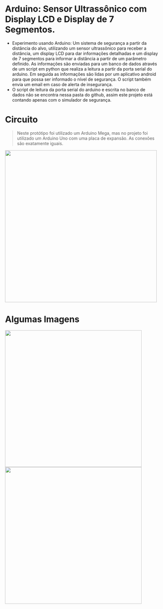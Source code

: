 # Arduino: Sensor Ultrassônico com Display LCD e Display de 7 Segmentos.

* Experimento usando Arduino: Um sistema de segurança a partir da distância do alvo, utilizando um sensor ultrassônico 
para receber a distância, um display LCD para dar informações detalhadas e um display de 7 segmentos para informar 
a distância a partir de um parâmetro definido. As informações são enviadas para um banco de dados através de um script 
em python que realiza a leitura a partir da porta serial do arduino. Em seguida as informações são lidas por um 
aplicativo android para que possa ser informado o nível de segurança. O script também envia um email em caso de 
alerta de insegurança.
* O script de leitura da porta serial do arduino e escrita no banco de dados não se encontra nessa pasta do github, 
assim este projeto está contando apenas com o simulador de segurança.

# Circuito
> Neste protótipo foi utilizado um Arduino Mega, mas no projeto foi utilizado um Arduino Uno com uma placa de expansão. As conexões são exatamente iguais.
<img src="https://github.com/lucasmlima08/DispLCD_DispSegmentos_Ultrassonico/blob/master/circuit.jpg" width="500"/>

# Algumas Imagens

<img src="https://github.com/lucasmlima08/Arduino-Ultrassonico-DispLCD-DispSegmentos/blob/master/img_2.jpg" width="450" />
<img src="https://github.com/lucasmlima08/Arduino-Ultrassonico-DispLCD-DispSegmentos/blob/master/img_1.jpg" width="450" />
